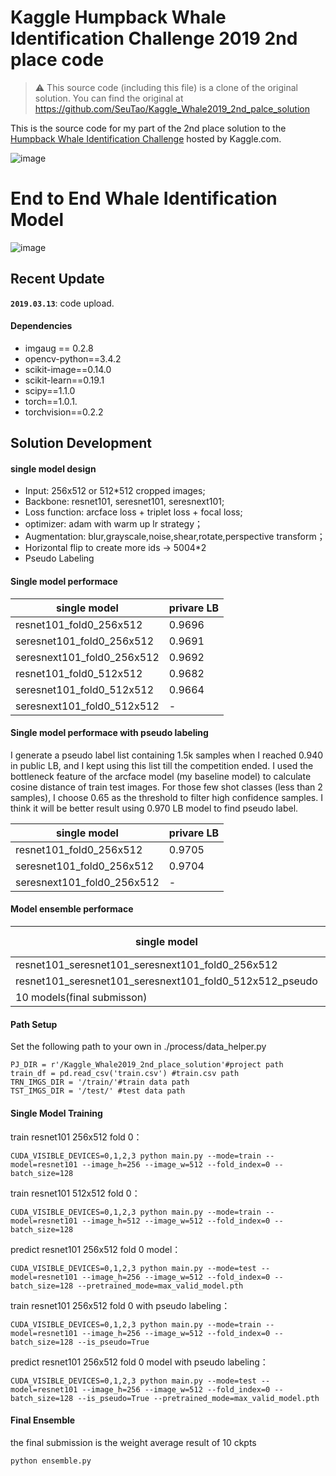 # Kaggle Humpback Whale Identification Challenge 2019 2nd place code

> :warning: This source code (including this file) is a clone of the original solution. You can find the original at 
> https://github.com/SeuTao/Kaggle_Whale2019_2nd_palce_solution

This is the source code for my part of the 2nd place solution to the [Humpback Whale Identification Challenge](https://www.kaggle.com/c/humpback-whale-identification) hosted by Kaggle.com. 

![image](https://github.com/SeuTao/Kaggle_Whale2019_2nd_palce_solution/blob/master/png/whale.png)

# End to End Whale Identification Model 
![image](https://github.com/SeuTao/Kaggle_Whale2019_2nd_palce_solution/blob/master/png/whale_NET.png)
## Recent Update

**`2019.03.13`**: code upload.

#### Dependencies
- imgaug == 0.2.8
- opencv-python==3.4.2
- scikit-image==0.14.0
- scikit-learn==0.19.1
- scipy==1.1.0
- torch==1.0.1.
- torchvision==0.2.2

## Solution Development
#### single model design

- Input: 256x512 or 512*512 cropped images;
- Backbone: resnet101, seresnet101, seresnext101;
- Loss function: arcface loss + triplet loss + focal loss;
- optimizer: adam with warm up lr strategy；
- Augmentation: blur,grayscale,noise,shear,rotate,perspective transform；
- Horizontal flip to create more ids -> 5004*2
- Pseudo Labeling

#### Single model performace
| single model           | privare LB|
| ---------------- |  ---- |
|resnet101_fold0_256x512|0.9696|
|seresnet101_fold0_256x512|0.9691|
|seresnext101_fold0_256x512|0.9692|
|resnet101_fold0_512x512|0.9682|
|seresnet101_fold0_512x512|0.9664|
|seresnext101_fold0_512x512|-|

#### Single model performace with pseudo labeling
I generate a pseudo label list containing 1.5k samples when I reached 0.940 in public LB, and I kept using this list till the competition ended. I used the bottleneck feature of the arcface model (my baseline model) to calculate cosine distance of train test images. For those few shot classes (less than 2 samples), I choose 0.65 as the threshold to filter high confidence samples.  I think it will be better result using 0.970 LB model to find pseudo label.

| single model           | privare LB|
| ---------------- |  ---- |
|resnet101_fold0_256x512|0.9705|
|seresnet101_fold0_256x512|0.9704|
|seresnext101_fold0_256x512|-|

#### Model ensemble performace
| single model           | privare LB|
| ---------------- |  ---- |
|resnet101_seresnet101_seresnext101_fold0_256x512|0.97113|
|resnet101_seresnet101_seresnext101_fold0_512x512_pseudo|0.97072|
|10 models(final submisson)|0.97209|

#### Path Setup
Set the following path to your own in ./process/data_helper.py
```
PJ_DIR = r'/Kaggle_Whale2019_2nd_place_solution'#project path
train_df = pd.read_csv('train.csv') #train.csv path
TRN_IMGS_DIR = '/train/'#train data path
TST_IMGS_DIR = '/test/' #test data path
```

#### Single Model Training
train resnet101 256x512 fold 0：
```
CUDA_VISIBLE_DEVICES=0,1,2,3 python main.py --mode=train --model=resnet101 --image_h=256 --image_w=512 --fold_index=0 --batch_size=128
```

train resnet101 512x512 fold 0：
```
CUDA_VISIBLE_DEVICES=0,1,2,3 python main.py --mode=train --model=resnet101 --image_h=512 --image_w=512 --fold_index=0 --batch_size=128
```

predict resnet101 256x512 fold 0 model：
```
CUDA_VISIBLE_DEVICES=0,1,2,3 python main.py --mode=test --model=resnet101 --image_h=256 --image_w=512 --fold_index=0 --batch_size=128 --pretrained_mode=max_valid_model.pth
```

train resnet101 256x512 fold 0 with pseudo labeling：
```
CUDA_VISIBLE_DEVICES=0,1,2,3 python main.py --mode=train --model=resnet101 --image_h=256 --image_w=512 --fold_index=0 --batch_size=128 --is_pseudo=True
```

predict resnet101 256x512 fold 0 model with pseudo labeling：
```
CUDA_VISIBLE_DEVICES=0,1,2,3 python main.py --mode=test --model=resnet101 --image_h=256 --image_w=512 --fold_index=0 --batch_size=128 --is_pseudo=True --pretrained_mode=max_valid_model.pth
```

#### Final Ensemble
the final submission is the weight average result of 10 ckpts
```
python ensemble.py
```



















